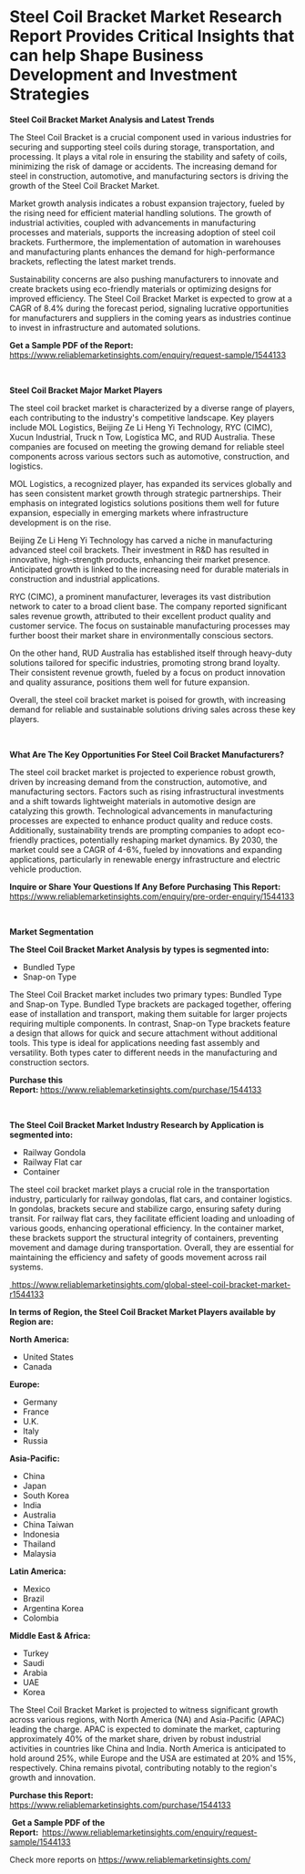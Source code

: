 <p><h1>Steel Coil Bracket Market Research Report Provides Critical Insights that can help Shape Business Development and Investment Strategies</h1></p><p><strong>Steel Coil Bracket Market Analysis and Latest Trends</strong></p>
<p><p>The Steel Coil Bracket is a crucial component used in various industries for securing and supporting steel coils during storage, transportation, and processing. It plays a vital role in ensuring the stability and safety of coils, minimizing the risk of damage or accidents. The increasing demand for steel in construction, automotive, and manufacturing sectors is driving the growth of the Steel Coil Bracket Market.</p><p>Market growth analysis indicates a robust expansion trajectory, fueled by the rising need for efficient material handling solutions. The growth of industrial activities, coupled with advancements in manufacturing processes and materials, supports the increasing adoption of steel coil brackets. Furthermore, the implementation of automation in warehouses and manufacturing plants enhances the demand for high-performance brackets, reflecting the latest market trends.</p><p>Sustainability concerns are also pushing manufacturers to innovate and create brackets using eco-friendly materials or optimizing designs for improved efficiency. The Steel Coil Bracket Market is expected to grow at a CAGR of 8.4% during the forecast period, signaling lucrative opportunities for manufacturers and suppliers in the coming years as industries continue to invest in infrastructure and automated solutions.</p></p>
<p><strong>Get a Sample PDF of the Report:&nbsp;</strong> <a href="https://www.reliablemarketinsights.com/enquiry/request-sample/1544133?utm_campaign=2843&utm_medium=2&utm_source=Github&utm_content=ia&utm_term=27022025&utm_id=steel-coil-bracket">https://www.reliablemarketinsights.com/enquiry/request-sample/1544133</a></p>
<p>&nbsp;</p>
<p><strong>Steel Coil Bracket Major Market Players</strong></p>
<p><p>The steel coil bracket market is characterized by a diverse range of players, each contributing to the industry's competitive landscape. Key players include MOL Logistics, Beijing Ze Li Heng Yi Technology, RYC (CIMC), Xucun Industrial, Truck n Tow, Logística MC, and RUD Australia. These companies are focused on meeting the growing demand for reliable steel components across various sectors such as automotive, construction, and logistics.</p><p>MOL Logistics, a recognized player, has expanded its services globally and has seen consistent market growth through strategic partnerships. Their emphasis on integrated logistics solutions positions them well for future expansion, especially in emerging markets where infrastructure development is on the rise.</p><p>Beijing Ze Li Heng Yi Technology has carved a niche in manufacturing advanced steel coil brackets. Their investment in R&D has resulted in innovative, high-strength products, enhancing their market presence. Anticipated growth is linked to the increasing need for durable materials in construction and industrial applications.</p><p>RYC (CIMC), a prominent manufacturer, leverages its vast distribution network to cater to a broad client base. The company reported significant sales revenue growth, attributed to their excellent product quality and customer service. The focus on sustainable manufacturing processes may further boost their market share in environmentally conscious sectors.</p><p>On the other hand, RUD Australia has established itself through heavy-duty solutions tailored for specific industries, promoting strong brand loyalty. Their consistent revenue growth, fueled by a focus on product innovation and quality assurance, positions them well for future expansion.</p><p>Overall, the steel coil bracket market is poised for growth, with increasing demand for reliable and sustainable solutions driving sales across these key players.</p></p>
<p>&nbsp;</p>
<p><strong>What Are The Key Opportunities For Steel Coil Bracket Manufacturers?</strong></p>
<p><p>The steel coil bracket market is projected to experience robust growth, driven by increasing demand from the construction, automotive, and manufacturing sectors. Factors such as rising infrastructural investments and a shift towards lightweight materials in automotive design are catalyzing this growth. Technological advancements in manufacturing processes are expected to enhance product quality and reduce costs. Additionally, sustainability trends are prompting companies to adopt eco-friendly practices, potentially reshaping market dynamics. By 2030, the market could see a CAGR of 4-6%, fueled by innovations and expanding applications, particularly in renewable energy infrastructure and electric vehicle production.</p></p>
<p><strong>Inquire or Share Your Questions If Any Before Purchasing This Report:</strong> <a href="https://www.reliablemarketinsights.com/enquiry/pre-order-enquiry/1544133?utm_campaign=2843&utm_medium=2&utm_source=Github&utm_content=ia&utm_term=27022025&utm_id=steel-coil-bracket">https://www.reliablemarketinsights.com/enquiry/pre-order-enquiry/1544133</a></p>
<p>&nbsp;</p>
<p><strong>Market Segmentation</strong></p>
<p><strong>The Steel Coil Bracket Market Analysis by types is segmented into:</strong></p>
<p><ul><li>Bundled Type</li><li>Snap-on Type</li></ul></p>
<p><p>The Steel Coil Bracket market includes two primary types: Bundled Type and Snap-on Type. Bundled Type brackets are packaged together, offering ease of installation and transport, making them suitable for larger projects requiring multiple components. In contrast, Snap-on Type brackets feature a design that allows for quick and secure attachment without additional tools. This type is ideal for applications needing fast assembly and versatility. Both types cater to different needs in the manufacturing and construction sectors.</p></p>
<p><strong>Purchase this Report:&nbsp;</strong><a href="https://www.reliablemarketinsights.com/purchase/1544133?utm_campaign=2843&utm_medium=2&utm_source=Github&utm_content=ia&utm_term=27022025&utm_id=steel-coil-bracket">https://www.reliablemarketinsights.com/purchase/1544133</a></p>
<p>&nbsp;</p>
<p><strong>The Steel Coil Bracket Market Industry Research by Application is segmented into:</strong></p>
<p><ul><li>Railway Gondola</li><li>Railway Flat car</li><li>Container</li></ul></p>
<p><p>The steel coil bracket market plays a crucial role in the transportation industry, particularly for railway gondolas, flat cars, and container logistics. In gondolas, brackets secure and stabilize cargo, ensuring safety during transit. For railway flat cars, they facilitate efficient loading and unloading of various goods, enhancing operational efficiency. In the container market, these brackets support the structural integrity of containers, preventing movement and damage during transportation. Overall, they are essential for maintaining the efficiency and safety of goods movement across rail systems.</p></p>
<p><a href="https://www.reliablemarketinsights.com/global-steel-coil-bracket-market-r1544133?utm_campaign=2843&utm_medium=2&utm_source=Github&utm_content=ia&utm_term=27022025&utm_id=steel-coil-bracket">&nbsp;https://www.reliablemarketinsights.com/global-steel-coil-bracket-market-r1544133</a></p>
<p><strong>In terms of Region, the Steel Coil Bracket Market Players available by Region are:</strong></p>
<p>
    <p> <strong> North America: </strong>
        <ul>
            <li>United States</li>
            <li>Canada</li>
        </ul>
        </p> 
    <p> <strong> Europe: </strong>
        <ul>
            <li>Germany</li>
            <li>France</li>
            <li>U.K.</li>
            <li>Italy</li>
            <li>Russia</li>
        </ul>
        </p> 
    <p> <strong> Asia-Pacific: </strong>
        <ul>
            <li>China</li>
            <li>Japan</li>
            <li>South Korea</li>
            <li>India</li>
            <li>Australia</li>
            <li>China Taiwan</li>
            <li>Indonesia</li>
            <li>Thailand</li>
            <li>Malaysia</li>
        </ul>
        </p> 
    <p> <strong> Latin America: </strong>
        <ul>
            <li>Mexico</li>
            <li>Brazil</li>
            <li>Argentina Korea</li>
            <li>Colombia</li>
        </ul>
        </p> 
    <p> <strong> Middle East & Africa: </strong>
        <ul>
            <li>Turkey</li>
            <li>Saudi</li>
            <li>Arabia</li>
            <li>UAE</li>
            <li>Korea</li>
        </ul>
    </p>
    </p>
<p><p>The Steel Coil Bracket Market is projected to witness significant growth across various regions, with North America (NA) and Asia-Pacific (APAC) leading the charge. APAC is expected to dominate the market, capturing approximately 40% of the market share, driven by robust industrial activities in countries like China and India. North America is anticipated to hold around 25%, while Europe and the USA are estimated at 20% and 15%, respectively. China remains pivotal, contributing notably to the region's growth and innovation.</p></p>
<p><strong>Purchase this Report: </strong><a href="https://www.reliablemarketinsights.com/purchase/1544133?utm_campaign=2843&utm_medium=2&utm_source=Github&utm_content=ia&utm_term=27022025&utm_id=steel-coil-bracket">https://www.reliablemarketinsights.com/purchase/1544133</a></p>
<p>&nbsp;<strong>Get a Sample PDF of the Report:&nbsp;&nbsp;</strong><a href="https://www.reliablemarketinsights.com/enquiry/request-sample/1544133?utm_campaign=2843&utm_medium=2&utm_source=Github&utm_content=ia&utm_term=27022025&utm_id=steel-coil-bracket">https://www.reliablemarketinsights.com/enquiry/request-sample/1544133</a></p>
<p><strong></strong></p>
<p>Check more reports on <a href="https://www.reliablemarketinsights.com/?utm_campaign=2843&utm_medium=2&utm_source=Github&utm_content=ia&utm_term=27022025&utm_id=steel-coil-bracket">https://www.reliablemarketinsights.com/</a></p>